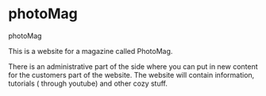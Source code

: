 # photoMag
photoMag


This is a website for a magazine called PhotoMag. 

There is an administrative part of the side where you can put in new content for the customers part of the website. 
The website will contain information, tutorials ( through youtube) and other cozy stuff. 
